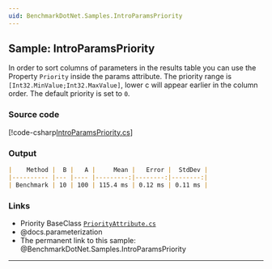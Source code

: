 ```yaml
---
uid: BenchmarkDotNet.Samples.IntroParamsPriority
---
```


## Sample: IntroParamsPriority

In order to sort columns of parameters in the results table you can use the Property `Priority` inside the params attribute. The priority range is `[Int32.MinValue;Int32.MaxValue]`, lower c will appear earlier in the column order. The default priority is set to `0`.

### Source code

[!code-csharp[IntroParamsPriority.cs](../../../samples/BenchmarkDotNet.Samples/IntroParamsPriority.cs)]

### Output

```markdown
|    Method |  B |   A |     Mean |   Error |  StdDev |
|---------- |--- |---- |---------:|--------:|--------:|
| Benchmark | 10 | 100 | 115.4 ms | 0.12 ms | 0.11 ms |
```

### Links

* Priority BaseClass [`PriorityAttribute.cs`](xref:BenchmarkDotNet.Attributes.PriorityAttribute)
* @docs.parameterization
* The permanent link to this sample: @BenchmarkDotNet.Samples.IntroParamsPriority

---
